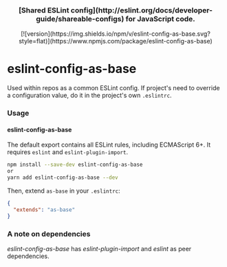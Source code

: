 <h3 align="center">
  [Shared ESLint config](http://eslint.org/docs/developer-guide/shareable-configs) for JavaScript code.
</h3>
<div align="center">
  [![version](https://img.shields.io/npm/v/eslint-config-as-base.svg?style=flat)](https://www.npmjs.com/package/eslint-config-as-base)
</div>

# eslint-config-as-base
Used within repos as a common ESLint config. If project's need to override a configuration value, do it in the project's own `.eslintrc`.

### Usage
#### eslint-config-as-base
The default export contains all ESLint rules, including ECMAScript 6+. It requires `eslint` and `eslint-plugin-import`.


```sh
npm install --save-dev eslint-config-as-base
or
yarn add eslint-config-as-base --dev
```

Then, extend `as-base` in your `.eslintrc`:

```json
{
  "extends": "as-base"
}
```

### A note on dependencies
*eslint-config-as-base* has *eslint-plugin-import* and *eslint* as peer dependencies.
